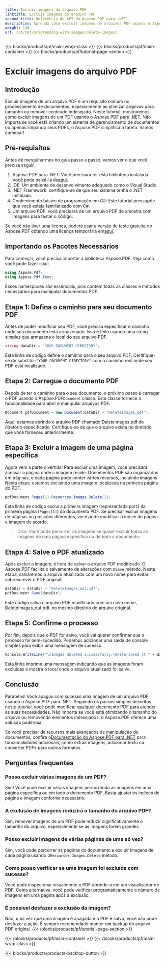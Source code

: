 ```yaml
---
title: Excluir imagens do arquivo PDF
linktitle: Excluir imagens do arquivo PDF
second_title: Referência da API do Aspose.PDF para .NET
description: Aprenda como excluir imagens de arquivos PDF usando o Aspose.PDF para .NET em um tutorial simples, passo a passo. Otimize PDFs removendo imagens indesejadas facilmente.
weight: 110
url: /pt/net/programming-with-images/delete-images/
---
```


{{< blocks/products/pf/main-wrap-class >}}
{{< blocks/products/pf/main-container >}}
{{< blocks/products/pf/tutorial-page-section >}}

# Excluir imagens do arquivo PDF

## Introdução

Excluir imagens de um arquivo PDF é um requisito comum no processamento de documentos, especialmente ao otimizar arquivos para tamanho ou remover conteúdo indesejado. Neste tutorial, mostraremos como excluir imagens de um PDF usando o Aspose.PDF para .NET. Não importa se você está criando um sistema de gerenciamento de documentos ou apenas limpando seus PDFs, o Aspose.PDF simplifica a tarefa. Vamos começar!

## Pré-requisitos

Antes de mergulharmos no guia passo a passo, vamos ver o que você precisa seguir.

1.  Aspose.PDF para .NET: Você precisará ter esta biblioteca instalada. Você pode baixá-la de[aqui](https://releases.aspose.com/pdf/net/).
2. IDE: Um ambiente de desenvolvimento adequado como o Visual Studio.
3. .NET Framework: certifique-se de que seu sistema tenha o .NET instalado.
4. Conhecimento básico de programação em C#: Este tutorial pressupõe que você esteja familiarizado com C#.
5. Um arquivo PDF: você precisará de um arquivo PDF de amostra com imagens para testar o código.

 Se você não tiver uma licença, poderá usar a versão de teste gratuita do Aspose.PDF obtendo uma licença temporária em[aqui](https://purchase.aspose.com/temporary-license/).

## Importando os Pacotes Necessários

Para começar, você precisa importar a biblioteca Aspose.PDF. Veja como você pode fazer isso:

```csharp
using Aspose.Pdf;
using Aspose.Pdf.Text;
```

Esses namespaces são essenciais, pois contêm todas as classes e métodos necessários para manipular documentos PDF.

## Etapa 1: Defina o caminho para seu documento PDF

Antes de poder modificar seu PDF, você precisa especificar o caminho onde seu documento está armazenado. Isso é feito usando uma string simples que armazena o local do seu arquivo PDF.

```csharp
string dataDir = "YOUR DOCUMENT DIRECTORY";
```

 Esta linha de código define o caminho para o seu arquivo PDF. Certifique-se de substituir`"YOUR DOCUMENT DIRECTORY"` com o caminho real onde seu PDF está localizado.

## Etapa 2: Carregue o documento PDF

 Depois de ter o caminho para o seu documento, o próximo passo é carregar o PDF usando o Aspose.PDF`Document` classe. Esta classe fornece a funcionalidade para abrir e manipular arquivos PDF.

```csharp
Document pdfDocument = new Document(dataDir + "DeleteImages.pdf");
```

Aqui, estamos abrindo o arquivo PDF chamado DeleteImages.pdf do diretório especificado. Certifique-se de que o arquivo exista no diretório que você forneceu anteriormente.

## Etapa 3: Excluir a imagem de uma página específica

Agora vem a parte divertida! Para excluir uma imagem, você precisará acessar a página onde a imagem reside. Documentos PDF são organizados em páginas, e cada página pode conter vários recursos, incluindo imagens. Nesta etapa, estamos excluindo uma imagem localizada na primeira página do PDF.

```csharp
pdfDocument.Pages[1].Resources.Images.Delete(1);
```

 Esta linha de código exclui a primeira imagem (representada por`1`) da primeira página (`Pages[1]`) do documento PDF. Se precisar excluir imagens de páginas ou posições diferentes, você pode modificar o índice de página e imagem de acordo.

> Dica: Você pode percorrer as imagens se quiser excluir todas as imagens de uma página específica ou de todo o documento.

## Etapa 4: Salve o PDF atualizado

 Após excluir a imagem, é hora de salvar o arquivo PDF modificado. O Aspose.PDF facilita o salvamento de alterações com o`Save` método. Nesta etapa, salvaremos o arquivo atualizado com um novo nome para evitar sobrescrever o PDF original.

```csharp
dataDir = dataDir + "DeleteImages_out.pdf";
pdfDocument.Save(dataDir);
```

Este código salva o arquivo PDF modificado com um novo nome, DeleteImages_out.pdf, no mesmo diretório do arquivo original.

## Etapa 5: Confirme o processo

Por fim, depois que o PDF for salvo, você vai querer confirmar que o processo foi bem-sucedido. Podemos adicionar uma saída de console simples para exibir uma mensagem de sucesso.

```csharp
Console.WriteLine("\nImages deleted successfully.\nFile saved at " + dataDir);
```

Esta linha imprime uma mensagem indicando que as imagens foram excluídas e mostra o local onde o arquivo atualizado foi salvo.

## Conclusão

Parabéns! Você apagou com sucesso uma imagem de um arquivo PDF usando o Aspose.PDF para .NET. Seguindo os passos simples descritos neste tutorial, você pode modificar qualquer documento PDF para atender às suas necessidades. Não importa se você está otimizando o tamanho do arquivo ou removendo elementos indesejados, o Aspose.PDF oferece uma solução poderosa.

 Se você precisar de recursos mais avançados de manipulação de documentos, confira o[Documentação do Aspose.PDF para .NET](https://reference.aspose.com/pdf/net/) para funcionalidades adicionais, como extrair imagens, adicionar texto ou converter PDFs para outros formatos.

## Perguntas frequentes

### Posso excluir várias imagens de um PDF?
Sim! Você pode excluir várias imagens percorrendo as imagens em uma página específica ou em todo o documento PDF. Basta ajustar os índices de página e imagem conforme necessário.

### A exclusão de imagens reduzirá o tamanho do arquivo PDF?
Sim, remover imagens de um PDF pode reduzir significativamente o tamanho do arquivo, especialmente se as imagens forem grandes.

### Posso excluir imagens de várias páginas de uma só vez?
 Sim, você pode percorrer as páginas do documento e excluir imagens de cada página usando o`Resources.Images.Delete` método.

### Como posso verificar se uma imagem foi excluída com sucesso?
Você pode inspecionar visualmente o PDF abrindo-o em um visualizador de PDF. Como alternativa, você pode verificar programaticamente o número de imagens em uma página após a exclusão.

### É possível desfazer a exclusão da imagem?
Não, uma vez que uma imagem é apagada e o PDF é salvo, você não pode desfazer a ação. É sempre recomendado manter um backup do arquivo PDF original.
{{< /blocks/products/pf/tutorial-page-section >}}

{{< /blocks/products/pf/main-container >}}
{{< /blocks/products/pf/main-wrap-class >}}

{{< blocks/products/products-backtop-button >}}
